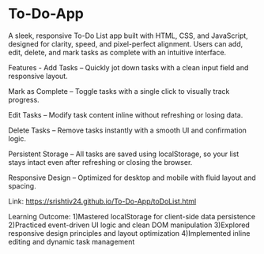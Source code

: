 # To-Do-App
A sleek, responsive To-Do List app built with HTML, CSS, and JavaScript, designed for clarity, speed, and pixel-perfect alignment. Users can add, edit, delete, and mark tasks as complete with an intuitive interface.

Features -
Add Tasks – Quickly jot down tasks with a clean input field and responsive layout.

Mark as Complete – Toggle tasks with a single click to visually track progress.

Edit Tasks – Modify task content inline without refreshing or losing data.

Delete Tasks – Remove tasks instantly with a smooth UI and confirmation logic.

Persistent Storage – All tasks are saved using localStorage, so your list stays intact even after refreshing or closing the browser.

Responsive Design – Optimized for desktop and mobile with fluid layout and spacing.

Link: https://srishtiv24.github.io/To-Do-App/toDoList.html

Learning Outcome:
1)Mastered localStorage for client-side data persistence
2)Practiced event-driven UI logic and clean DOM manipulation
3)Explored responsive design principles and layout optimization
4)Implemented inline editing and dynamic task management

<!--future -  Smart Feature Ideas
2. Due Date & Time Reminder
Let users set a deadline for each task.
Add a date/time input next to the task.
Highlight overdue tasks or send alerts.

3. Task Categories or Tags
Organize tasks by type (e.g., Work, Personal, Urgent).
Use colored labels or dropdowns.
Filter tasks by category.

5. Drag-and-Drop Reordering
Let users rearrange tasks by priority.
Use libraries like SortableJS or native drag events.

10. Voice Input 
Let users add tasks using speech recognition.
Use the Web Speech API for fun voice commands.
-->

